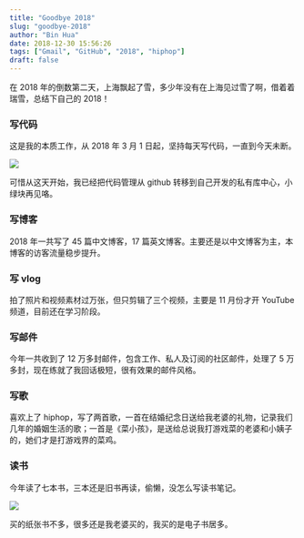```yaml
---
title: "Goodbye 2018"
slug: "goodbye-2018"
author: "Bin Hua"
date: 2018-12-30 15:56:26
tags: ["Gmail", "GitHub", "2018", "hiphop"]
draft: false
---
```


在 2018 年的倒数第二天，上海飘起了雪，多少年没有在上海见过雪了啊，借着着瑞雪，总结下自己的 2018！

### 写代码

这是我的本质工作，从 2018 年 3 月 1 日起，坚持每天写代码，一直到今天未断。

![](https://storage.tourcoder.com/tcblog/goodbye-2018-01.jpg)

可惜从这天开始，我已经把代码管理从 github 转移到自己开发的私有库中心，小绿块再见咯。

### 写博客

2018 年一共写了 45 篇中文博客，17 篇英文博客。主要还是以中文博客为主，本博客的访客流量稳步提升。

### 写 vlog

拍了照片和视频素材过万张，但只剪辑了三个视频，主要是 11 月份才开 YouTube 频道，目前还在学习阶段。

### 写邮件

今年一共收到了 12 万多封邮件，包含工作、私人及订阅的社区邮件，处理了 5 万多封，现在练就了我回话极短，很有效果的邮件风格。

### 写歌

喜欢上了 hiphop，写了两首歌，一首在结婚纪念日送给我老婆的礼物，记录我们几年的婚姻生活的歌；一首是《菜小孩》，是送给总说我打游戏菜的老婆和小姨子的，她们才是打游戏界的菜鸡。

### 读书

今年读了七本书，三本还是旧书再读，偷懒，没怎么写读书笔记。

![](https://storage.tourcoder.com/tcblog/goodbye-2018-02.jpg)

买的纸张书不多，很多还是我老婆买的，我买的是电子书居多。